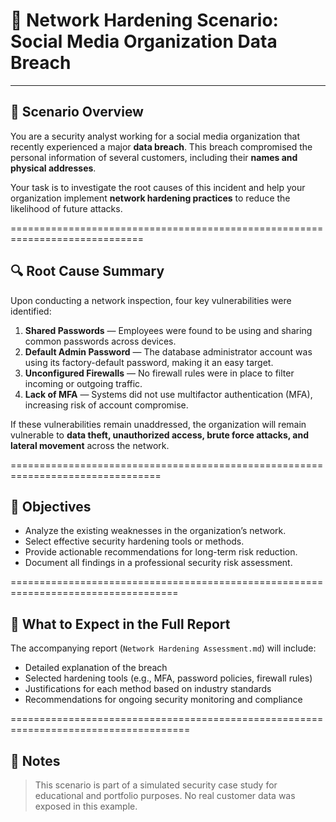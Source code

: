 # 🧪 Network Hardening Scenario: Social Media Organization Data Breach
_______________________________________________________________________

## 🧠 Scenario Overview

You are a security analyst working for a social media organization that recently experienced a major **data breach**. This breach compromised the personal information of several customers, including their **names and physical addresses**.

Your task is to investigate the root causes of this incident and help your organization implement **network hardening practices** to reduce the likelihood of future attacks.

=============================================================================

## 🔍 Root Cause Summary

Upon conducting a network inspection, four key vulnerabilities were identified:

1. **Shared Passwords** — Employees were found to be using and sharing common passwords across devices.
2. **Default Admin Password** — The database administrator account was using its factory-default password, making it an easy target.
3. **Unconfigured Firewalls** — No firewall rules were in place to filter incoming or outgoing traffic.
4. **Lack of MFA** — Systems did not use multifactor authentication (MFA), increasing risk of account compromise.

If these vulnerabilities remain unaddressed, the organization will remain vulnerable to **data theft, unauthorized access, brute force attacks, and lateral movement** across the network.

================================================================================

## 🎯 Objectives

- Analyze the existing weaknesses in the organization’s network.
- Select effective security hardening tools or methods.
- Provide actionable recommendations for long-term risk reduction.
- Document all findings in a professional security risk assessment.

===================================================================================


## 📘 What to Expect in the Full Report

The accompanying report (`Network Hardening Assessment.md`) will include:

- Detailed explanation of the breach
- Selected hardening tools (e.g., MFA, password policies, firewall rules)
- Justifications for each method based on industry standards
- Recommendations for ongoing security monitoring and compliance

=====================================================================================


## 🔐 Notes

> This scenario is part of a simulated security case study for educational and portfolio purposes. No real customer data was exposed in this example.

